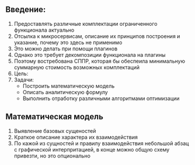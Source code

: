 ## Введение:
1. Предоставлять различные комплектации ограниченного функционала актуально
2. Отсылка к микросервисам, описание их принципов построения и указание, почему это здесь не применимо
3. Это можно делать при помощи плагинов
4. Однако это требует декомпозиции функционала на плагины
5. Поэтому востребована СППР, которая бы обеспеила минимальную суммарную стоимость возможных комплектаций
6. Цель:
7. Задачи:
    - Построить математическую модель
    - Описать аналитическую формулу
    - Выполнить отработку различными алгоритмами оптимизации

## Математическая модель
1. Выявление базовых сущеностей
2. Краткое описание характера их взаимодействия
3. По кажой из сущностей и правилу взаимодействия небольшой абзац с графической интерпритацией, в конце можно общую схему привезти, но это опционально

